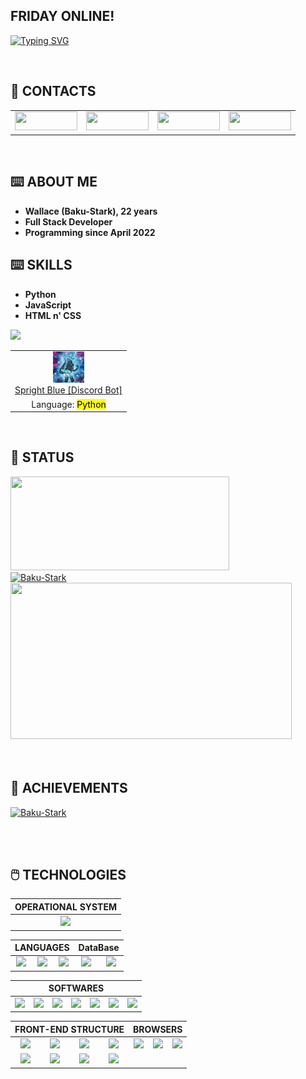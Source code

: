 ## FRIDAY ONLINE!

[![Typing SVG](https://readme-typing-svg.herokuapp.com?font=Kanit&multiline=true&height=75&lines=%22A+imagina%C3%A7%C3%A3o+%C3%A9+mais+importante+que+;o+conhecimento.%22;---+Albert+Einstein)](https://git.io/typing-svg)

<br>

## **📱 CONTACTS**

<div align="center">
  <table>
    <tr>
      <td>
        <a href="https://twitter.com/Walleemc2"><img src="https://img.shields.io/badge/Twitter-1DA1F2?style=for-the-badge&logo=twitter&logoColor=FFFFFF&color=111111" height="30" width="100"/></a>
      </td>
      <td>
        <a href="https://www.linkedin.com/in/wallace-freitas-92a2061b6/"><img src="https://img.shields.io/badge/LinkedIn-0077B5?style=for-the-badge&logo=linkedin&logoColor=FFFFFF&color=111111" height="30" width="100"/></a>
      </td>
      <td>
        <a href="https://instagram.com/wallace_emc2"><img src="https://img.shields.io/badge/-Instagram-6610F2?style=for-the-badge&logo=Instagram&logoColor=FFFFFF&color=111111" height="30" width="100"/></a>
      </td>
      <td>
        <a href="https://www.reddit.com/user/StarkBakuha"><img src="https://img.shields.io/badge/Reddit-FF4500?style=for-the-badge&logo=reddit&logoColor=FFFFFF&color=111111" height="30" width="100"/></a>
      </td>
    </tr>
  </table>
</div>

<br>

## **⌨️ ABOUT ME**
* **Wallace (Baku-Stark), 22 years**
* **Full Stack Developer**
* **Programming since April 2022**

## **⌨️ SKILLS**
* **Python**
* **JavaScript**
* **HTML n' CSS**

<a href="https://baku-stark.github.io/Portfolio-Wallace/indexBaku.html"><img src="https://img.shields.io/badge/Portfolio-%23000000.svg?style=for-the-badge&logo=firefox&logoColor=#FF7139"/></a>

<table>
  <tr align="center">
    <td>
      <img height="50" src="img/SprightBlue-Icon.png"/>
      <br>
      <a
          href="https://discord.com/api/oauth2/authorize?client_id=1055540316725313626&permissions=8&scope=applications.commands%20bot"
      >Spright Blue [Discord Bot]
      </a>
    </td>
  </tr>
  <tr align="center">
    <td>
      Language: <mark>Python</mark>
    </td>
  </tr>
</table>

<br>

## **📝 STATUS**

<div align="left">
  <a href="https://github.com/Baku-Stark">
    <img height="150em" width="350em" src="https://github-readme-stats.vercel.app/api?username=Baku-Stark&show_icons=true&theme=tokyonight&include_all_commits=true&count_private=true"/>
  </a>
  <br>
  <a href="http://www.github.com/Baku-Stark">
    <img height="150em" width="350em" src="https://github-readme-streak-stats.herokuapp.com/?user=Baku-Stark&theme=tokyonight" alt="Baku-Stark"/>
  </a>
  <br>
  <a href="https://github.com/Baku-Stark">
    <img height="250em" width="450em" src="https://github-readme-stats.vercel.app/api/top-langs/?username=Baku-Stark&layout=compact&langs_count=7&theme=tokyonight"/>
  </a>
</div>

<br>
<br>

## **🏅 ACHIEVEMENTS**

<p align="left"> <a href="https://github.com/ryo-ma/github-profile-trophy"><img src="https://github-profile-trophy.vercel.app/?username=Baku-Stark" alt="Baku-Stark" /></a> </p>

<br>
<br>

## **🖱️ TECHNOLOGIES**

<div align="left">
  <table>
    <thead>
      <tr align="center">
        <th colspan="1">OPERATIONAL SYSTEM</th>
      </tr>
    </thead>
    <tr align="center">
      <td>
        <img height=40 src="https://cdn.jsdelivr.net/gh/devicons/devicon/icons/windows8/windows8-original.svg" />
      </td>
    </tr>
  </table>

  <table>
    <thead>
      <tr align="center">
        <th colspan="3">LANGUAGES</th>
        <th colspan="2">DataBase</th>
      </tr>
    </thead>
    <tr align="center">
      <td> 
        <img height=40 src="https://cdn.jsdelivr.net/gh/devicons/devicon/icons/javascript/javascript-plain.svg"/> 
      </td>
      <td> 
        <img height=40 src="https://cdn.jsdelivr.net/gh/devicons/devicon/icons/markdown/markdown-original.svg"/> 
      </td>
      <td> 
        <img height=40 src="https://cdn.jsdelivr.net/gh/devicons/devicon/icons/python/python-original.svg"/> 
      </td>
      <!--TABELA DATABASE-->
      <td> 
        <img height=50 src="https://cdn.jsdelivr.net/gh/devicons/devicon/icons/mysql/mysql-original-wordmark.svg"/> 
      </td>
      <td>
        <img height=50 src="https://cdn.jsdelivr.net/gh/devicons/devicon/icons/sqlite/sqlite-original-wordmark.svg" />
      </td>
    </tr>
  </table>
  
  <table>
    <thead>
      <tr align="center">
        <th colspan="7">SOFTWARES</th>
      </tr>
    </thead>
    <tr align="center">
      <td>
        <img height=40 src="https://cdn.jsdelivr.net/gh/devicons/devicon/icons/nodejs/nodejs-original.svg" />
      </td>
      <td>
        <img height=40 src="https://cdn.jsdelivr.net/gh/devicons/devicon/icons/vscode/vscode-original.svg" />
      </td>
      <td>
        <img height=40 src="https://cdn.jsdelivr.net/gh/devicons/devicon/icons/visualstudio/visualstudio-plain.svg" />
      </td>
      <td>
        <img height=40 src="https://cdn.jsdelivr.net/gh/devicons/devicon/icons/pycharm/pycharm-original.svg" />
      </td>
      <td>
        <img height=40 src="https://cdn.jsdelivr.net/gh/devicons/devicon/icons/github/github-original-wordmark.svg" />
      </td>
      <td>
        <img height=40 src="https://cdn.jsdelivr.net/gh/devicons/devicon/icons/git/git-original.svg" />
      </td>
      <td>
        <img height=40 src="https://cdn.jsdelivr.net/gh/devicons/devicon/icons/gimp/gimp-plain-wordmark.svg" />
      </td>
    </tr>
  </table>

  <table>
    <thead>
      <tr align="center">
        <th colspan="4">FRONT-END STRUCTURE</th>
        <th colspan="3">BROWSERS</th>
      </tr>
    </thead>
    <tbody>
      <tr align="center">
        <td> 
          <img height=40 src="https://cdn.jsdelivr.net/gh/devicons/devicon/icons/css3/css3-original.svg"/>
        </td>
        <td> 
          <img height=40 src="https://cdn.jsdelivr.net/gh/devicons/devicon/icons/html5/html5-original.svg"/> 
        </td>
        <td> 
          <img height=40 src="https://cdn.jsdelivr.net/gh/devicons/devicon/icons/bootstrap/bootstrap-original.svg"/>
        </td>
        <td>
          <img height=40 src="https://cdn.jsdelivr.net/gh/devicons/devicon/icons/sass/sass-original.svg"/>
        </td>
        <!--TABELA BROWSERS-->
        <td>
          <img height=40 src="https://cdn.jsdelivr.net/gh/devicons/devicon/icons/ie10/ie10-original.svg" />
        </td>
        <td>
          <img height=40 src="https://cdn.jsdelivr.net/gh/devicons/devicon/icons/chrome/chrome-plain.svg" />
        </td>
        <td>
          <img height=40 src="https://cdn.jsdelivr.net/gh/devicons/devicon/icons/firefox/firefox-plain.svg" />
        </td>
        <!--TABELA FRONT-END STRUCTURE-->
        <tr align="center">
        <td>
          <img height=40 src="https://cdn.jsdelivr.net/gh/devicons/devicon/icons/react/react-original.svg" />
        </td>
        <td>
          <img height=40 src="https://cdn.jsdelivr.net/gh/devicons/devicon/icons/typescript/typescript-plain.svg" />
        </td>
        <td>
          <img height=40 src="https://cdn.jsdelivr.net/gh/devicons/devicon/icons/angularjs/angularjs-plain.svg" />
        </td>
        <td>
          <img height=40 src="https://cdn.jsdelivr.net/gh/devicons/devicon/icons/vuejs/vuejs-original.svg" />
        </td>
      </tr>
    </tbody>
  </table>
</div>
